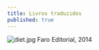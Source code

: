 ```yaml
---
title: Livros traduzidos
published: true
---
```

![diet.jpg]({{site.baseurl}}/media/diet.jpg)
               Faro Editorial, 2014
